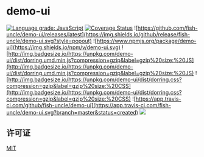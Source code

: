 # demo-ui

[![Language grade: JavaScript](https://img.shields.io/lgtm/grade/javascript/g/fish-uncle/demo-ui.svg?logo=lgtm&logoWidth=18)](https://lgtm.com/projects/g/fish-uncle/demo-ui/context:javascript)
[![Coverage Status](https://coveralls.io/repos/github/fish-uncle/demo-ui/badge.svg?branch=master)](https://coveralls.io/github/fish-uncle/demo-ui?branch=master)
![https://github.com/fish-uncle/demo-ui/releases/latest](https://img.shields.io/github/release/fish-uncle/demo-ui.svg?style=popout)
![https://www.npmjs.org/package/demo-ui](https://img.shields.io/npm/v/demo-ui.svg)
![http://img.badgesize.io/https://unpkg.com/demo-ui/dist/dorring.umd.min.js?compression=gzip&label=gzip%20size:%20JS](http://img.badgesize.io/https://unpkg.com/demo-ui/dist/dorring.umd.min.js?compression=gzip&label=gzip%20size:%20JS)
![http://img.badgesize.io/https://unpkg.com/demo-ui/dist/dorring.css?compression=gzip&label=gzip%20size:%20CSS](http://img.badgesize.io/https://unpkg.com/demo-ui/dist/dorring.css?compression=gzip&label=gzip%20size:%20CSS)
![https://app.travis-ci.com/github/fish-uncle/demo-ui](https://app.travis-ci.com/fish-uncle/demo-ui.svg?branch=master&status=created)
![](https://img.shields.io/badge/License-MIT-yellow.svg)


## 许可证
[MIT](LICENSE.md)
